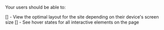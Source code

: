 Your users should be able to:

[] - View the optimal layout for the site depending on their device's screen size
[] - See hover states for all interactive elements on the page
